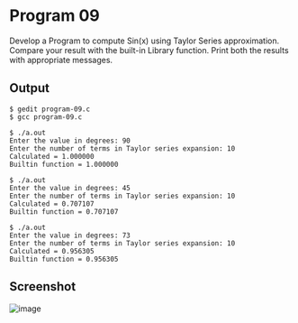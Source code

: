 # Program 09

Develop a Program to compute Sin(x) using Taylor Series approximation. Compare your result with the built-in Library function. Print both the results with appropriate messages.

## Output

```shell
$ gedit program-09.c
$ gcc program-09.c

$ ./a.out
Enter the value in degrees: 90
Enter the number of terms in Taylor series expansion: 10
Calculated = 1.000000
Builtin function = 1.000000

$ ./a.out
Enter the value in degrees: 45
Enter the number of terms in Taylor series expansion: 10
Calculated = 0.707107
Builtin function = 0.707107

$ ./a.out
Enter the value in degrees: 73
Enter the number of terms in Taylor series expansion: 10
Calculated = 0.956305
Builtin function = 0.956305

```

## Screenshot

![image](https://user-images.githubusercontent.com/44167922/50373329-75a61d00-0603-11e9-9a73-7b8a323e3e02.png)
